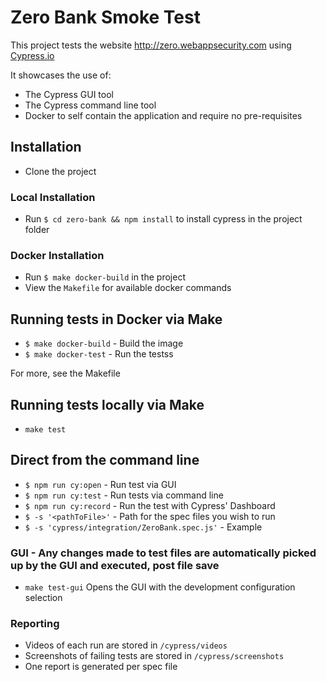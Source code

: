 # Zero Bank Smoke Test

This project tests the website http://zero.webappsecurity.com using [Cypress.io](https://docs.cypress.io/guides/overview/why-cypress.html#In-a-nutshell)

It showcases the use of:

- The Cypress GUI tool
- The Cypress command line tool
- Docker to self contain the application and require no pre-requisites

## Installation

- Clone the project

### Local Installation

- Run `$ cd zero-bank && npm install` to install cypress in the project folder

### Docker Installation

- Run `$ make docker-build` in the project
- View the `Makefile` for available docker commands

## Running tests in Docker via Make

- `$ make docker-build` - Build the image
- `$ make docker-test` - Run the testss

For more, see the Makefile

## Running tests locally via Make

- `make test`

## Direct from the command line

- `$ npm run cy:open` - Run test via GUI
- `$ npm run cy:test`  - Run tests via command line
- `$ npm run cy:record` - Run the test with Cypress' Dashboard
- `$ -s '<pathToFile>'` - Path for the spec files you wish to run
- `$ -s 'cypress/integration/ZeroBank.spec.js'` - Example

### GUI - Any changes made to test files are automatically picked up by the GUI and executed, post file save

- `make test-gui` Opens the GUI with the development configuration selection

### Reporting

- Videos of each run are stored in `/cypress/videos`
- Screenshots of failing tests are stored in `/cypress/screenshots`
- One report is generated per spec file
